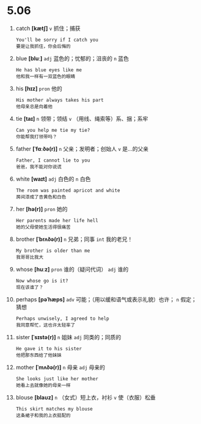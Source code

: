 # 5.06

1. catch **[kætʃ]** `v` 抓住；捕获

   ```
   You'll be sorry if I catch you
   要是让我抓住，你会后悔的
   ```

2. blue **[bluː]** `adj` 蓝色的；忧郁的；沮丧的 `n` 蓝色

   ```
   He has blue eyes like me
   他和我一样有一双蓝色的眼睛
   ```

3. his **[hɪz]** `pron` 他的

   ```
   His mother always takes his part
   他母亲总是向着他
   ```

4. tie **[taɪ]** `n` 领带；领结 `v` （用线、绳索等）系、捆；系牢

   ```
   Can you help me tie my tie?
   你能帮我打领带吗？
   ```

5. father **[ˈfɑːðə(r)]** `n` 父亲；发明者；创始人 `v` 是...的父亲

   ```
   Father, I cannot lie to you
   爸爸，我不能对你说谎
   ```

6. white **[waɪt]** `adj` 白色的 `n` 白色

   ```
   The room was painted apricot and white
   房间漆成了杏黄色和白色
   ```

7. her **[hə(r)]** `pron` 她的

   ```
   Her parents made her life hell
   她的父母使她生活得很痛苦
   ```

8. brother **[ˈbrʌðə(r)]** `n` 兄弟；同事 `int` 我的老兄！

   ```
   My brother is older than me
   我哥哥比我大
   ```

9. whose **[huːz]** `pron` 谁的（疑问代词） `adj` 谁的

   ```
   Now whose go is it?
   现在该谁了？
   ```

10. perhaps **[pəˈhæps]** `adv` 可能；（用以缓和语气或表示礼貌）也许； `n` 假定；猜想

    ```
    Perhaps unwisely, I agreed to help
    我同意帮忙，这也许太轻率了
    ```

11. sister **[ˈsɪstə(r)]** `n` 姐妹 `adj` 同类的；同质的

    ```
    He gave it to his sister
    他把那东西给了他妹妹
    ```

12. mother **[ˈmʌðə(r)]** `n` 母亲 `adj` 母亲的

    ```
    She looks just like her mother
    她看上去就像她的母亲一样
    ```

13. blouse **[blaʊz]** `n` （女式）短上衣，衬衫 `v` 使（衣服）松垂
    ```
    This skirt matches my blouse
    这条裙子和我的上衣挺配的
    ```
